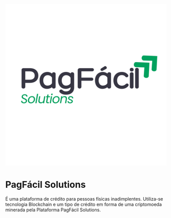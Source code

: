 ![Logo Secure Auth API](https://github.com/hpachecoj/pag-facil-solutions/blob/main/Frontend/logo-pag-facil-solutions.png)

# PagFácil Solutions
É uma plataforma de crédito para pessoas físicas inadimplentes. Utiliza-se tecnologia Blockchain e um tipo de crédito 
em forma de uma criptomoeda minerada pela Plataforma PagFácil Solutions.

